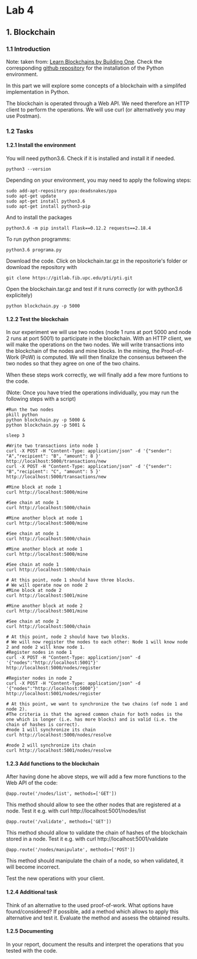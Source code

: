 # Lab 4

## 1. Blockchain 

### 1.1 Introduction

Note: taken from: [Learn Blockchains by Building One](https://hackernoon.com/learn-blockchains-by-building-one-117428612f46). Check the corresponding [github repository](https://github.com/dvf/blockchain) for the installation of the Python environment.

In this part we will explore some concepts of a blockchain with a simplifed implementation in Python.

The blockchain is operated through a Web API. We need therefore an HTTP client to perform the operations. We will use curl (or alternatively you may use Postman).

### 1.2 Tasks

#### 1.2.1 Install the environment

You will need python3.6. Check if it is installed and install it if needed.

    python3 --version

Depending on your environment, you may need to apply the following steps:

    sudo add-apt-repository ppa:deadsnakes/ppa
    sudo apt-get update
    sudo apt-get install python3.6
    sudo apt-get install python3-pip

And to install the packages

    python3.6 -m pip install Flask==0.12.2 requests==2.18.4

To run python programms: 
    
    python3.6 programa.py

Download the code.
Click on blockchain.tar.gz in the repositorie's folder or download the repository with

    git clone https://gitlab.fib.upc.edu/pti/pti.git

Open the blockchain.tar.gz and test if it runs correctly (or with python3.6 explicitely)

    python blockchain.py -p 5000

#### 1.2.2  Test the blockchain

In our experiment we will use two nodes (node 1 runs at port 5000 and node 2 runs at port 5001) to participate in the blockchain. 
With an HTTP client, we will make the operations on the two nodes. 
We will write transactions into the blockchain of the nodes and mine blocks. In the mining, the Proof-of-Work (PoW) is computed. 
We will then finalize the consensus between the two nodes so that they agree on one of the two chains. 

When these steps work correctly, we will finally add a few more funtions to the code.

(Note: Once you have tried the operations individually, you may run the following steps with a script)

    #Run the two nodes
    pkill python
    python blockchain.py -p 5000 &
    python blockchain.py -p 5001 &

    sleep 3

    #Write two transactions into node 1
    curl -X POST -H "Content-Type: application/json" -d '{"sender": "A","recipient": "B", "amount": 8 }' http://localhost:5000/transactions/new
    curl -X POST -H "Content-Type: application/json" -d '{"sender": "B","recipient": "C", "amount": 5 }' http://localhost:5000/transactions/new

    #Mine block at node 1 
    curl http://localhost:5000/mine

    #See chain at node 1 
    curl http://localhost:5000/chain

    #Mine another block at node 1 
    curl http://localhost:5000/mine

    #See chain at node 1 
    curl http://localhost:5000/chain

    #Mine another block at node 1 
    curl http://localhost:5000/mine

    #See chain at node 1 
    curl http://localhost:5000/chain

    # At this point, node 1 should have three blocks.
    # We will operate now on node 2
    #Mine block at node 2 
    curl http://localhost:5001/mine

    #Mine another block at node 2
    curl http://localhost:5001/mine

    #See chain at node 2 
    curl http://localhost:5000/chain

    # At this point, node 2 should have two blocks.
    # We will now register the nodes to each other: Node 1 will know node 2 and node 2 will know node 1.
    #Register nodes in node 1
    curl -X POST -H "Content-Type: application/json" -d '{"nodes":"http://localhost:5001"}' http://localhost:5000/nodes/register

    #Register nodes in node 2
    curl -X POST -H "Content-Type: application/json" -d '{"nodes":"http://localhost:5000"}' http://localhost:5001/nodes/register

    # At this point, we want to synchronize the two chains (of node 1 and node 2). 
    #The criteria is that the agreed common chain for both nodes is the one which is longer (i.e. has more blocks) and is valid (i.e. the chain of hashes is correct).
    #node 1 will synchronize its chain 
    curl http://localhost:5000/nodes/resolve

    #node 2 will synchronize its chain 
    curl http://localhost:5001/nodes/resolve

#### 1.2.3  Add functions to the blockchain

After having done he above steps, we will add a few more functions to the Web API of the code:

    @app.route('/nodes/list', methods=['GET'])
This method should allow to see the other nodes that are registered at a node.
Test it e.g. with curl http://localhost:5001/nodes/list

    @app.route('/validate', methods=['GET'])
This method should allow to validate the chain of hashes of the blockchain stored in a node.
Test it e.g. with curl http://localhost:5001/validate

    @app.route('/nodes/manipulate', methods=['POST'])
This method should manipulate the chain of a node, so when validated, it will become incorrect.

Test the new operations with your client.

#### 1.2.4 Additional task

Think of an alternative to the used proof-of-work. 
What options have found/considered?
If possible, add a method which allows to apply this alternative and test it.
Evaluate the method and assess the obtained results.

#### 1.2.5 Documenting

In your report, document the results and interpret the operations that you tested with the code.

